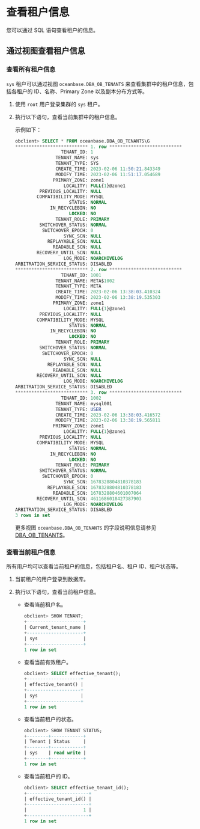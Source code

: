 # 查看租户信息

您可以通过 SQL 语句查看租户的信息。

## 通过视图查看租户信息

### 查看所有租户信息

`sys` 租户可以通过视图 `oceanbase.DBA_OB_TENANTS` 来查看集群中的租户信息，包括各租户的 ID、名称、Primary Zone 以及副本分布方式等。

1. 使用 `root` 用户登录集群的 `sys` 租户。

2. 执行以下语句，查看当前集群中的租户信息。

   示例如下：

   ```sql
   obclient> SELECT * FROM oceanbase.DBA_OB_TENANTS\G
   *************************** 1. row ***************************
                    TENANT_ID: 1
                  TENANT_NAME: sys
                  TENANT_TYPE: SYS
                  CREATE_TIME: 2023-02-06 11:50:21.843349
                  MODIFY_TIME: 2023-02-06 11:51:17.054689
                 PRIMARY_ZONE: zone1
                     LOCALITY: FULL{1}@zone1
            PREVIOUS_LOCALITY: NULL
           COMPATIBILITY_MODE: MYSQL
                       STATUS: NORMAL
                IN_RECYCLEBIN: NO
                       LOCKED: NO
                  TENANT_ROLE: PRIMARY
            SWITCHOVER_STATUS: NORMAL
             SWITCHOVER_EPOCH: 0
                     SYNC_SCN: NULL
               REPLAYABLE_SCN: NULL
                 READABLE_SCN: NULL
           RECOVERY_UNTIL_SCN: NULL
                     LOG_MODE: NOARCHIVELOG
   ARBITRATION_SERVICE_STATUS: DISABLED
   *************************** 2. row ***************************
                    TENANT_ID: 1001
                  TENANT_NAME: META$1002
                  TENANT_TYPE: META
                  CREATE_TIME: 2023-02-06 13:38:03.410324
                  MODIFY_TIME: 2023-02-06 13:38:19.535303
                 PRIMARY_ZONE: zone1
                     LOCALITY: FULL{1}@zone1
            PREVIOUS_LOCALITY: NULL
           COMPATIBILITY_MODE: MYSQL
                       STATUS: NORMAL
                IN_RECYCLEBIN: NO
                       LOCKED: NO
                  TENANT_ROLE: PRIMARY
            SWITCHOVER_STATUS: NORMAL
             SWITCHOVER_EPOCH: 0
                     SYNC_SCN: NULL
               REPLAYABLE_SCN: NULL
                 READABLE_SCN: NULL
           RECOVERY_UNTIL_SCN: NULL
                     LOG_MODE: NOARCHIVELOG
   ARBITRATION_SERVICE_STATUS: DISABLED
   *************************** 3. row ***************************
                    TENANT_ID: 1002
                  TENANT_NAME: mysql001
                  TENANT_TYPE: USER
                  CREATE_TIME: 2023-02-06 13:38:03.416572
                  MODIFY_TIME: 2023-02-06 13:38:19.565811
                 PRIMARY_ZONE: zone1
                     LOCALITY: FULL{1}@zone1
            PREVIOUS_LOCALITY: NULL
           COMPATIBILITY_MODE: MYSQL
                       STATUS: NORMAL
                IN_RECYCLEBIN: NO
                       LOCKED: NO
                  TENANT_ROLE: PRIMARY
            SWITCHOVER_STATUS: NORMAL
             SWITCHOVER_EPOCH: 0
                     SYNC_SCN: 1678328804810378183
               REPLAYABLE_SCN: 1678328804810378183
                 READABLE_SCN: 1678328804601007064
           RECOVERY_UNTIL_SCN: 4611686018427387903
                     LOG_MODE: NOARCHIVELOG
   ARBITRATION_SERVICE_STATUS: DISABLED
   3 rows in set
   ```

   更多视图 `oceanbase.DBA_OB_TENANTS` 的字段说明信息请参见 [DBA_OB_TENANTS](../../../../5.system-reference/4.system-view-of-mysql-mode/2.dictionary-view-of-mysql-mode/58.oceanbase-dba_ob_tenants-of-mysql-mode.md)。

### 查看当前租户信息

所有用户均可以查看当前租户的信息，包括租户名、租户 ID、租户状态等。

1. 当前租户的用户登录到数据库。

2. 执行以下语句，查看当前租户信息。

   * 查看当前租户名。

      ```sql
      obclient> SHOW TENANT;
      +---------------------+
      | Current_tenant_name |
      +---------------------+
      | sys                 |
      +---------------------+
      1 row in set
      ```

   * 查看当前有效租户。

      ```sql
      obclient> SELECT effective_tenant();
      +--------------------+
      | effective_tenant() |
      +--------------------+
      | sys                |
      +--------------------+
      1 row in set
      ```

   * 查看当前租户的状态。

      ```sql
      obclient> SHOW TENANT STATUS;
      +--------+------------+
      | Tenant | Status     |
      +--------+------------+
      | sys    | read write |
      +--------+------------+
      1 row in set
      ```

   * 查看当前租户的 ID。

      ```sql
      obclient> SELECT effective_tenant_id();
      +-----------------------+
      | effective_tenant_id() |
      +-----------------------+
      |                     1 |
      +-----------------------+
      1 row in set
      ```
